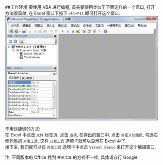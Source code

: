 ##工作环境
要使用 VBA 进行编程, 首先要使用类似于下面这样的一个窗口, 打开方法很简单, 在 Excel 窗口下按下 `alt+F11` 即可打开这个窗口.  
![1](./images/01-01.png)

不用快捷键的方式:  
在 Excel 中点击 `文件` 标签页, 点击 `选项`, 在弹出的窗口中, 点击 `自定义功能区`, 勾选右侧列表的 `开发工具`, 这样 `开发工具` 选项卡就可以显示在 Excel 中了.  
接下来, 我们就可以在 `开发工具` 选项卡中点击 `Visual Basic` 来打开这个编辑窗口.

注: 不同版本的 Office 找到 `开发工具` 的方式不一样, 具体请自行 Google




